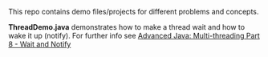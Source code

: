 This repo contains demo files/projects for different problems and concepts.

<b>ThreadDemo.java</b> demonstrates how to make a thread wait and how to wake it up (notify). For further info see <a href= "http://www.youtube.com/watch?v=gx_YUORX5vk">Advanced Java: Multi-threading Part 8 - Wait and Notify</a>
